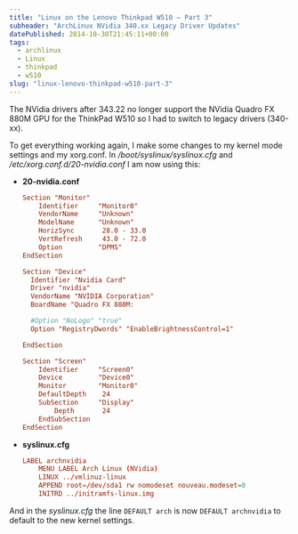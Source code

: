 ```yaml
---
title: "Linux on the Lenovo Thinkpad W510 – Part 3"
subheader: "ArchLinux NVidia 340.xx Legacy Driver Updates"
datePublished: 2014-10-30T21:45:11+00:00
tags:
  - archlinux
  - Linux
  - thinkpad
  - w510
slug: "linux-lenovo-thinkpad-w510-part-3"
---
```

The NVidia drivers after 343.22 no longer support the NVidia Quadro FX 880M GPU
for the ThinkPad W510 so I had to switch to legacy drivers (340-xx).

To get everything working again, I make some changes to my kernel mode settings
and my xorg.conf. In <var>/boot/syslinux/syslinux.cfg</var> and
<var>/etc/xorg.conf.d/20-nvidia.conf</var> I am now using this:

- **20-nvidia.conf**

    ```conf
    Section "Monitor"
        Identifier     "Monitor0"
        VendorName     "Unknown"
        ModelName      "Unknown"
        HorizSync       28.0 - 33.0
        VertRefresh     43.0 - 72.0
        Option         "DPMS"
    EndSection

    Section "Device"
      Identifier "Nvidia Card"
      Driver "nvidia"
      VendorName "NVIDIA Corporation"
      BoardName "Quadro FX 880M:

      #Option "NoLogo" "true"
      Option "RegistryDwords" "EnableBrightnessControl=1"

    EndSection

    Section "Screen"
        Identifier     "Screen0"
        Device         "Device0"
        Monitor        "Monitor0"
        DefaultDepth    24
        SubSection     "Display"
            Depth       24
        EndSubSection
    EndSection
    ```

- **syslinux.cfg**

    ```conf
    LABEL archnvidia
        MENU LABEL Arch Linux (NVidia)
        LINUX ../vmlinuz-linux
        APPEND root=/dev/sda1 rw nomodeset nouveau.modeset=0
        INITRD ../initramfs-linux.img
    ```

And in the <var>syslinux.cfg</var> the line <code>DEFAULT arch</code> is now
<code>DEFAULT archnvidia</code> to default to the new kernel settings.

